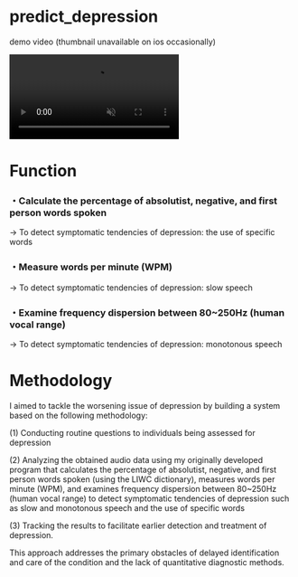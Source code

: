 # predict_depression
<p> demo video (thumbnail unavailable on ios occasionally)</p>
<video src="https://user-images.githubusercontent.com/78842284/230759884-d367c71e-5f6c-440e-8e64-22dff475da68.mp4" playsinline autoplay muted loop></video>

<h1>Function</h1>
<h3>・Calculate the percentage of absolutist, negative, and first person words spoken</h3>
<p>-> To detect symptomatic tendencies of depression: the use of specific words</p>
<h3>・Measure words per minute (WPM)</h3>
<p>-> To detect symptomatic tendencies of depression: slow speech</p>
<h3>・Examine frequency dispersion between 80~250Hz (human vocal range)</h3>
<p>-> To detect symptomatic tendencies of depression: monotonous speech</p>







<h1>Methodology</h1>
<p> I aimed to tackle the worsening issue of depression by building a system based on the following methodology:</p>
<p> (1) Conducting routine questions to individuals being assessed for depression</p>
<p> (2) Analyzing the obtained audio data using my originally developed program that calculates the percentage of absolutist, negative, and first person words spoken (using the LIWC dictionary), measures words per minute (WPM), and examines frequency dispersion between 80~250Hz (human vocal range) to detect symptomatic tendencies of depression such as slow and monotonous speech and the use of specific words </p>
<p> (3) Tracking the results to facilitate earlier detection and treatment of depression.</p>
<p> This approach addresses the primary obstacles of delayed identification and care of the condition and the lack of quantitative diagnostic methods. </p>



